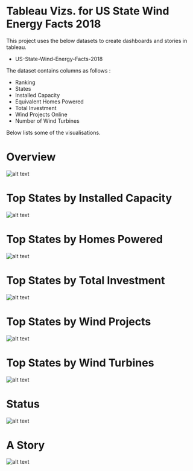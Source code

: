 #  Tableau Vizs. for US State Wind Energy Facts 2018

This project uses the below datasets to create dashboards and stories in tableau.

* US-State-Wind-Energy-Facts-2018

The dataset contains columns as follows :
* Ranking
* States
* Installed Capacity
* Equivalent Homes Powered
* Total Investment 
* Wind Projects Online
* Number of Wind Turbines

Below lists some of the visualisations.

# Overview
![alt text](https://github.com/abhijithremesh/Tableau-portfolio/blob/master/practice%20datasets%201/06/Overview%20db.png)

# Top States by Installed Capacity
![alt text](https://github.com/abhijithremesh/Tableau-portfolio/blob/master/practice%20datasets%201/06/Installed%20Capacity%20db.png)

# Top States by Homes Powered
![alt text](https://github.com/abhijithremesh/Tableau-portfolio/blob/master/practice%20datasets%201/06/Homes%20Powered%20db.png)

# Top States by Total Investment
![alt text](https://github.com/abhijithremesh/Tableau-portfolio/blob/master/practice%20datasets%201/06/Investment%20db.png)

# Top States by Wind Projects
![alt text](https://github.com/abhijithremesh/Tableau-portfolio/blob/master/practice%20datasets%201/06/Wind%20Projects%20db.png)

# Top States by Wind Turbines
![alt text](https://github.com/abhijithremesh/Tableau-portfolio/blob/master/practice%20datasets%201/06/Wind%20Turbines%20db.png)

# Status
![alt text](https://github.com/abhijithremesh/Tableau-portfolio/blob/master/practice%20datasets%201/06/Status%20db.png)

# A Story
![alt text](https://github.com/abhijithremesh/Tableau-portfolio/blob/master/practice%20datasets%201/06/Story%20US%20State%20Wind%20Energy.png)
